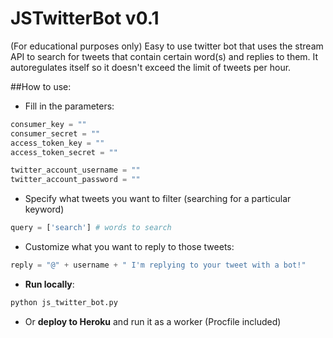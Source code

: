 JSTwitterBot v0.1
============

(For educational purposes only) Easy to use twitter bot that uses the stream API to search for tweets that contain certain word(s) and replies to them.
It autoregulates itself so it doesn't exceed the limit of tweets per hour.

##How to use:
- Fill in the parameters:

```python
consumer_key = ""
consumer_secret = ""
access_token_key = ""
access_token_secret = ""

twitter_account_username = ""
twitter_account_password = ""
```

- Specify what tweets you want to filter (searching for a particular keyword)

```python
query = ['search'] # words to search
```

- Customize what you want to reply to those tweets:

```python
reply = "@" + username + " I'm replying to your tweet with a bot!"
```

- **Run locally**:

```bash
python js_twitter_bot.py
```

- Or **deploy to Heroku** and run it as a worker (Procfile included)